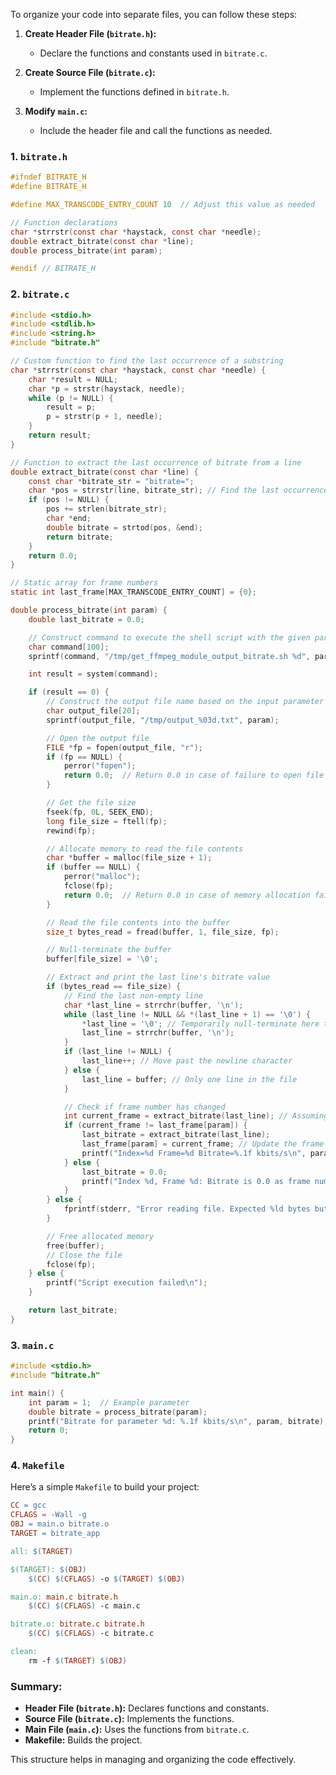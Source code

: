 To organize your code into separate files, you can follow these steps:

1. **Create Header File (`bitrate.h`):**
   - Declare the functions and constants used in `bitrate.c`.

2. **Create Source File (`bitrate.c`):**
   - Implement the functions defined in `bitrate.h`.

3. **Modify `main.c`:**
   - Include the header file and call the functions as needed.

### 1. `bitrate.h`

```c
#ifndef BITRATE_H
#define BITRATE_H

#define MAX_TRANSCODE_ENTRY_COUNT 10  // Adjust this value as needed

// Function declarations
char *strrstr(const char *haystack, const char *needle);
double extract_bitrate(const char *line);
double process_bitrate(int param);

#endif // BITRATE_H
```

### 2. `bitrate.c`

```c
#include <stdio.h>
#include <stdlib.h>
#include <string.h>
#include "bitrate.h"

// Custom function to find the last occurrence of a substring
char *strrstr(const char *haystack, const char *needle) {
    char *result = NULL;
    char *p = strstr(haystack, needle);
    while (p != NULL) {
        result = p;
        p = strstr(p + 1, needle);
    }
    return result;
}

// Function to extract the last occurrence of bitrate from a line
double extract_bitrate(const char *line) {
    const char *bitrate_str = "bitrate=";
    char *pos = strrstr(line, bitrate_str); // Find the last occurrence of "bitrate="
    if (pos != NULL) {
        pos += strlen(bitrate_str);
        char *end;
        double bitrate = strtod(pos, &end);
        return bitrate;
    }
    return 0.0;
}

// Static array for frame numbers
static int last_frame[MAX_TRANSCODE_ENTRY_COUNT] = {0};  

double process_bitrate(int param) {
    double last_bitrate = 0.0;

    // Construct command to execute the shell script with the given parameter
    char command[100];
    sprintf(command, "/tmp/get_ffmpeg_module_output_bitrate.sh %d", param);

    int result = system(command);

    if (result == 0) {
        // Construct the output file name based on the input parameter
        char output_file[20];
        sprintf(output_file, "/tmp/output_%03d.txt", param);

        // Open the output file
        FILE *fp = fopen(output_file, "r");
        if (fp == NULL) {
            perror("fopen");
            return 0.0;  // Return 0.0 in case of failure to open file
        }

        // Get the file size
        fseek(fp, 0L, SEEK_END);
        long file_size = ftell(fp);
        rewind(fp);

        // Allocate memory to read the file contents
        char *buffer = malloc(file_size + 1);
        if (buffer == NULL) {
            perror("malloc");
            fclose(fp);
            return 0.0;  // Return 0.0 in case of memory allocation failure
        }

        // Read the file contents into the buffer
        size_t bytes_read = fread(buffer, 1, file_size, fp);

        // Null-terminate the buffer
        buffer[file_size] = '\0';

        // Extract and print the last line's bitrate value
        if (bytes_read == file_size) {
            // Find the last non-empty line
            char *last_line = strrchr(buffer, '\n');
            while (last_line != NULL && *(last_line + 1) == '\0') {
                *last_line = '\0'; // Temporarily null-terminate here to find the previous newline
                last_line = strrchr(buffer, '\n');
            }
            if (last_line != NULL) {
                last_line++; // Move past the newline character
            } else {
                last_line = buffer; // Only one line in the file
            }

            // Check if frame number has changed
            int current_frame = extract_bitrate(last_line); // Assuming the frame number is part of the extracted bitrate
            if (current_frame != last_frame[param]) {
                last_bitrate = extract_bitrate(last_line);
                last_frame[param] = current_frame; // Update the frame number
                printf("Index=%d Frame=%d Bitrate=%.1f kbits/s\n", param, current_frame, last_bitrate);
            } else {
                last_bitrate = 0.0;
                printf("Index %d, Frame %d: Bitrate is 0.0 as frame number has not changed\n", param, current_frame);
            }
        } else {
            fprintf(stderr, "Error reading file. Expected %ld bytes but got %zu bytes.\n", file_size, bytes_read);
        }

        // Free allocated memory
        free(buffer);
        // Close the file
        fclose(fp);
    } else {
        printf("Script execution failed\n");
    }

    return last_bitrate;
}
```

### 3. `main.c`

```c
#include <stdio.h>
#include "bitrate.h"

int main() {
    int param = 1;  // Example parameter
    double bitrate = process_bitrate(param);
    printf("Bitrate for parameter %d: %.1f kbits/s\n", param, bitrate);
    return 0;
}
```

### 4. `Makefile`

Here’s a simple `Makefile` to build your project:

```Makefile
CC = gcc
CFLAGS = -Wall -g
OBJ = main.o bitrate.o
TARGET = bitrate_app

all: $(TARGET)

$(TARGET): $(OBJ)
    $(CC) $(CFLAGS) -o $(TARGET) $(OBJ)

main.o: main.c bitrate.h
    $(CC) $(CFLAGS) -c main.c

bitrate.o: bitrate.c bitrate.h
    $(CC) $(CFLAGS) -c bitrate.c

clean:
    rm -f $(TARGET) $(OBJ)
```

### Summary:
- **Header File (`bitrate.h`):** Declares functions and constants.
- **Source File (`bitrate.c`):** Implements the functions.
- **Main File (`main.c`):** Uses the functions from `bitrate.c`.
- **Makefile:** Builds the project.

This structure helps in managing and organizing the code effectively.
